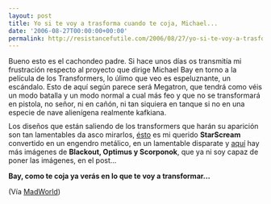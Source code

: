 ```yaml
---
layout: post
title: Yo si te voy a trasforma cuando te coja, Michael...
date: '2006-08-27T00:00:00+00:00'
permalink: http://resistancefutile.com/2006/08/27/yo-si-te-voy-a-trasforma-cuando-te-coja-michael/
---
```

Bueno esto es el cachondeo padre. Si hace unos días os transmitía mi frustración respecto al proyecto que dirige Michael Bay en torno a la película de los Transformers, lo úlimo que veo es espeluznante, un escándalo. Esto de aquí según parece será Megatron, que tendrá como véis un modo batalla y un modo normal a cual más feo y que no se transformará en pistola, no señor, ni en cañón, ni tan siquiera en tanque si no en una especie de nave alienígena realmente kafkiana.
<a href="http://www.flickr.com/photos/forfy/225312341/"><img style="display:block; margin:0px auto 10px; text-align:center;cursor:pointer; cursor:hand;" src="http://photos1.blogger.com/blogger/6639/1972/1600/megatorn.jpg" border="0" alt="" /></a>Los diseños que están saliendo de los transformers que harán su aparición son tan lamentables da asco mirarlos, <a href="http://www.tfw2005.com/boards/imagehosting/3941344e686dd5ca67.jpg">ésto</a> es mi querido <span style="font-weight:bold;">StarScream</span> convertido en un engendro metálico, en un lamentable disparate y <a href="http://www.tfw2005.com/boards/showthread.php?t=108437">aquí</a> hay más imágenes de <span style="font-weight:bold;">Blackout, Optimus y Scorponok</span>, que ya ni soy capaz de poner las imágenes, en el post...

<span style="font-weight:bold;">Bay, como te coja ya verás en lo que te voy a transformar...</span>

(Vía <a href="http://forfy.blogspot.com/2006/08/definitivamente-as-no-mr-bay-as-no-2.html">MadWorld</a>)
